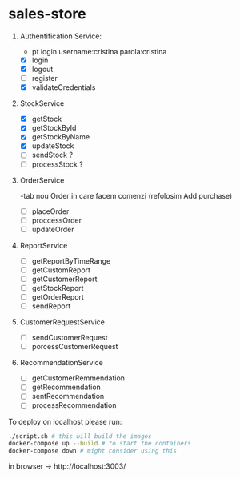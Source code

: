 # sales-store
1. Authentification Service:

    - pt login username:cristina parola:cristina
    - [x] login 
    - [x] logout 
    - [ ] register 
    - [x] validateCredentials 
    
2. StockService
    
    - [x] getStock  
    - [x] getStockById 
    - [x] getStockByName 
    - [x] updateStock 
    - [ ] sendStock ?
    - [ ] processStock ?
    
3. OrderService

    -tab nou Order in care facem comenzi (refolosim Add purchase)

    - [ ] placeOrder
    - [ ] proccessOrder
    - [ ] updateOrder
    
4. ReportService
    
    - [ ] getReportByTimeRange
    - [ ] getCustomReport
    - [ ] getCustomerReport
    - [ ] getStockReport
    - [ ] getOrderReport
    - [ ] sendReport
    
5. CustomerRequestService
    
    - [ ] sendCustomerRequest
    - [ ] porcessCustomerRequest
    
6. RecommendationService

    - [ ] getCustomerRemmendation
    - [ ] getRecommendation
    - [ ] sentRecommendation
    - [ ] processRecommendation

To deploy on localhost please run:

```bash
./script.sh # this will build the images
docker-compose up --build # to start the containers
docker-compose down # might consider using this
```

in browser -> http://localhost:3003/